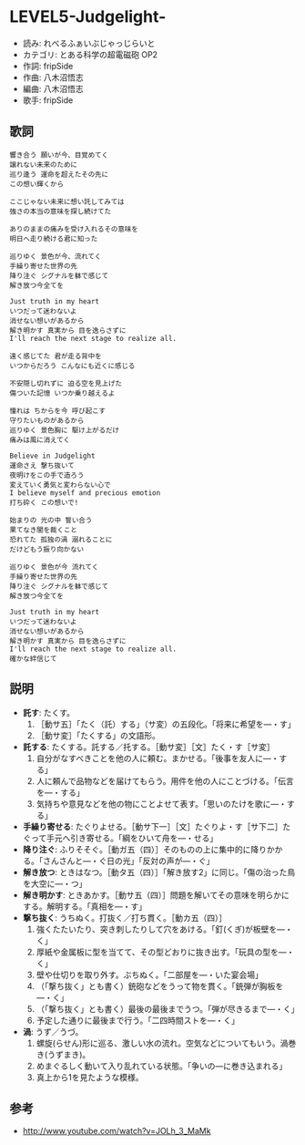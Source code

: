 LEVEL5-Judgelight-
===================

- 読み: れべるふぁいぶじゃっじらいと
- カテゴリ: とある科学の超電磁砲 OP2
- 作詞: fripSide
- 作曲: 八木沼悟志
- 編曲: 八木沼悟志
- 歌手: fripSide


歌詞
-----

    響き合う 願いが今、目覚めてく
    譲れない未来のために
    巡り逢う 運命を超えたその先に
    この想い輝くから

    ここじゃない未来に想い託してみては
    強さの本当の意味を探し続けてた

    ありのままの痛みを受け入れるその意味を
    明日へ走り続ける君に知った

    巡りゆく 景色が今、流れてく
    手繰り寄せた世界の先
    降り注ぐ シグナルを躰で感じて
    解き放つ今全てを

    Just truth in my heart
    いつだって迷わないよ
    消せない想いがあるから
    解き明かす 真実から 目を逸らさずに
    I'll reach the next stage to realize all.

    遠く感じてた 君が走る背中を
    いつからだろう こんなにも近くに感じる

    不安隠し切れずに 迫る空を見上げた
    傷ついた記憶 いつか乗り越えるよ

    憧れは ちからを今 呼び起こす
    守りたいものがあるから
    巡りゆく 景色胸に 駆け上がるだけ
    痛みは風に消えてく

    Believe in Judgelight
    運命さえ 撃ち抜いて
    夜明けをこの手で造ろう
    変えていく勇気と変わらない心で
    I believe myself and precious emotion
    打ち砕く この想いで!

    始まりの 光の中 誓い合う
    果てなき闇を裁くこと
    恐れてた 孤独の渦 溺れることに
    だけどもう振り向かない

    巡りゆく 景色が今 流れてく
    手繰り寄せた世界の先
    降り注ぐ シグナルを躰で感じて
    解き放つ今全てを

    Just truth in my heart
    いつだって迷わないよ
    消せない想いがあるから
    解き明かす 真実から 目を逸らさずに
    I'll reach the next stage to realize all.
    確かな絆信じて


説明
-----

- **託す**: たくす。
    1. ［動サ五］「たく（託）する」（サ変）の五段化。「将来に希望を―・す」
    2. ［動サ変］「たくする」の文語形。
- **託する**: たくする。託する／托する。［動サ変］［文］たく・す［サ変］
    1. 自分がなすべきことを他の人に頼む。まかせる。「後事を友人に―・する」
    2. 人に頼んで品物などを届けてもらう。用件を他の人にことづける。「伝言を―・する」
    3. 気持ちや意見などを他の物にことよせて表す。「思いのたけを歌に―・する」
- **手繰り寄せる**: たぐりよせる。［動サ下一］［文］たぐりよ・す［サ下二］たぐって手元へ引き寄せる。「綱をひいて舟を―・せる」
- **降り注ぐ**: ふりそそぐ。［動ガ五（四）］そのものの上に集中的に降りかかる。「さんさんと―・ぐ日の光」「反対の声が―・ぐ」
- **解き放つ**: ときはなつ。［動タ五（四）］「解き放す2」に同じ。「傷の治った鳥を大空に―・つ」
- **解き明かす**: ときあかす。［動サ五（四）］問題を解いてその意味を明らかにする。解明する。「真相を―・す」
- **撃ち抜く**: うちぬく。打抜く／打ち貫く。［動カ五（四）］
    1. 強くたたいたり、突き刺したりして穴をあける。「釘(くぎ)が板壁を―・く」
    2. 厚紙や金属板に型を当てて、その型どおりに抜き出す。「玩具の型を―・く」
    3. 壁や仕切りを取り外す。ぶちぬく。「二部屋を―・いた宴会場」
    4. （「撃ち抜く」とも書く）銃砲などをうって物を貫く。「銃弾が胸板を―・く」
    5. （「撃ち抜く」とも書く）最後の最後までうつ。「弾が尽きるまで―・く」
    6. 予定した通りに最後まで行う。「二四時間ストを―・く」
- **渦**: うず／うづ。
    1. 螺旋(らせん)形に巡る、激しい水の流れ。空気などについてもいう。渦巻き(うずまき)。
    2. めまぐるしく動いて入り乱れている状態。「争いの―に巻き込まれる」
    3. 真上から1を見たような模様。


参考
-----

- <http://www.youtube.com/watch?v=JOLh_3_MaMk>

